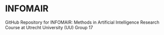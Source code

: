 # INFOMAIR
GitHub Repository for INFOMAIR: Methods in Artificial Intelligence Research Course at Utrecht University (UU) Group 17
